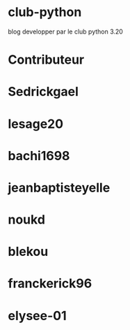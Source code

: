 # club-python
blog developper par le club python 3.20

# Contributeur <br>

# Sedrickgael
# lesage20
# bachi1698
# jeanbaptisteyelle
# noukd
# blekou
# franckerick96
# elysee-01 
# 
